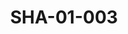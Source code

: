 ---
pid: SHA-01-003
title: SHA-01-003
language: en
original_label: 
rights: Sharhabil Ahmed
location_of_original: Sharhabil Ahmed
photographer_or_studio: 
scanned_from: photograph 9 by 13.8
_date: 1976-1977
location: Saudi Arabia, Mecca, the Haram
description: Sharhabil Ahmed and his mother
additional_notes: 
permission_display: 'yes'
on_server: 'no'
on_website: 'no'
permalink: /photopages/en/SHA-01-003
layout: photo-page
---